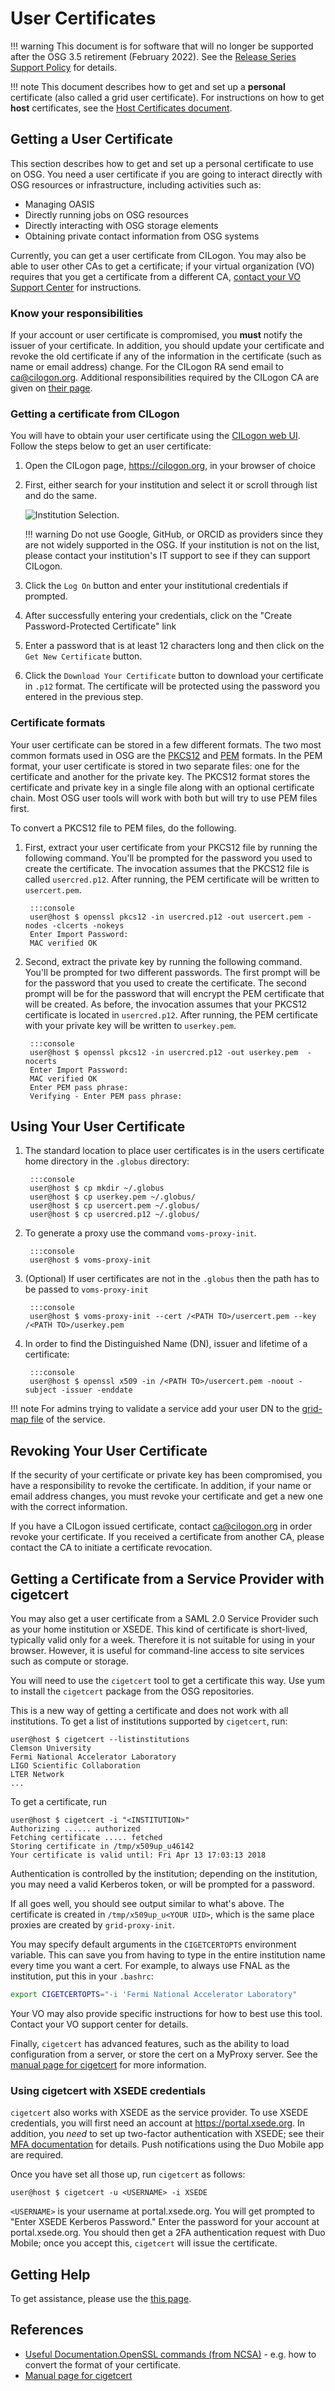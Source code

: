 User Certificates
=================

!!! warning
    This document is for software that will no longer be supported after the OSG 3.5 retirement (February 2022).
    See the [Release Series Support Policy](https://opensciencegrid.org/technology/policy/release-series/) for details.

!!! note
    This document describes how to get and set up a **personal** certificate (also called a grid user certificate).
    For instructions on how to get **host** certificates, see the [Host Certificates document](host-certs.md).

Getting a User Certificate
--------------------------

This section describes how to get and set up a personal certificate to use on OSG.
You need a user certificate if you are going to interact directly with OSG resources or infrastructure,
including activities such as:

- Managing OASIS
- Directly running jobs on OSG resources
- Directly interacting with OSG storage elements
- Obtaining private contact information from OSG systems

Currently, you can get a user certificate from CILogon.
You may also be able to user other CAs to get a certificate; if your virtual organization (VO) requires that you get a
certificate from a different CA, [contact your VO Support Center](https://github.com/opensciencegrid/topology/tree/master/virtual-organizations) for
instructions.

### Know your responsibilities

If your account or user certificate is compromised, you **must** notify the issuer of your certificate. 
In addition, you should update your certificate and revoke the old certificate if any of the information in the
certificate (such as name or email address) change.
For the CILogon RA send email to [ca@cilogon.org](mailto:ca@cilogon.org).
Additional responsibilities required by the CILogon CA are given on [their page](http://ca.cilogon.org/responsibilities).  


### Getting a certificate from CILogon

You will have to obtain your user certificate using the [CILogon web UI](https://cilogon.org/).
Follow the steps below to get an user certificate:

1. Open the CILogon page, <https://cilogon.org>, in your browser of choice
1. First, either search for your institution and select it or scroll through list and do the same.

    ![Institution Selection](..//img/cilogon_select_idp.png).

    !!! warning
        Do not use Google, GitHub, or ORCID as providers since they are not widely supported in the OSG.
        If your institution is not on the list, please contact your institution's IT support to see if they can support
        CILogon.

1. Click the `Log On` button and enter your institutional credentials if prompted.
1. After successfully entering your credentials, click on the "Create Password-Protected Certificate" link
1. Enter a password that is at least 12 characters long and then click on the `Get New Certificate` button.
1. Click the `Download Your Certificate` button to download your certificate in `.p12` format.
   The certificate will be protected using the password you entered in the previous step.


### Certificate formats

Your user certificate can be stored in a few different formats.
The two most common formats used in OSG are the [PKCS12](https://en.wikipedia.org/wiki/PKCS_12) and
[PEM](https://en.wikipedia.org/wiki/Privacy-Enhanced_Mail) formats.
In the PEM format, your user certificate is stored in two separate files: one for the certificate and another for the
private key.
The PKCS12 format stores the certificate and private key in a single file along with an optional certificate chain.
Most OSG user tools will work with both but will try to use PEM files first.   

To convert a PKCS12 file to  PEM files, do the following.  
   
1. First, extract your user certificate from your PKCS12 file by running the following command.  You'll be prompted for the password you used to create the certificate. The invocation assumes that the PKCS12 file is called `usercred.p12`.  After running, the PEM certificate will be written to `usercert.pem`. 

        :::console
        user@host $ openssl pkcs12 -in usercred.p12 -out usercert.pem -nodes -clcerts -nokeys
        Enter Import Password:
        MAC verified OK
   
1. Second, extract the private key by running the following command. You'll be prompted for two different passwords.  The first prompt will be for the password that you used to create the certificate.  The second prompt will be for the password that will encrypt the PEM certificate that will be created.  As before, the invocation assumes that your PKCS12 certificate is located in `usercred.p12`. After running, the PEM certificate with your private key will be written to `userkey.pem`.

        :::console 
        user@host $ openssl pkcs12 -in usercred.p12 -out userkey.pem  -nocerts
        Enter Import Password:
        MAC verified OK
        Enter PEM pass phrase:
        Verifying - Enter PEM pass phrase:

Using Your User Certificate
---------------------------

1. The standard location to place user certificates is in the users certificate home directory in the `.globus` directory:

        :::console
        user@host $ cp mkdir ~/.globus
        user@host $ cp userkey.pem ~/.globus/
        user@host $ cp usercert.pem ~/.globus/
        user@host $ cp usercred.p12 ~/.globus/

1. To generate a proxy use the command `voms-proxy-init`. 

        :::console
      	user@host $ voms-proxy-init

1. (Optional) If user certificates are not in the `.globus` then the path has to be passed to `voms-proxy-init`

        :::console
        user@host $ voms-proxy-init --cert /<PATH TO>/usercert.pem --key /<PATH TO>/userkey.pem

1. In order to find the Distinguished Name (DN), issuer and lifetime of a certificate:

        :::console
        user@host $ openssl x509 -in /<PATH TO>/usercert.pem -noout -subject -issuer -enddate

!!! note
    For admins trying to validate a service add your user DN to the [grid-map file](lcmaps-voms-authentication.md#mapping-users) of the service.
  

Revoking Your User Certificate
------------------------------

If the security of your certificate or private key has been compromised, you have a responsibility to revoke the certificate.
In addition, if your name or email address changes, you must revoke your certificate and get a new one with the correct
information.

If you have a CILogon issued certificate, contact [ca@cilogon.org](mailto:ca@cilogon.org) in order revoke your certificate.
If you received a certificate from another CA, please contact the CA to initiate a certificate revocation.


Getting a Certificate from a Service Provider with cigetcert
------------------------------------------------------------

You may also get a user certificate from a SAML 2.0 Service Provider such as your home institution or XSEDE.
This kind of certificate is short-lived, typically valid only for a week.
Therefore it is not suitable for using in your browser.
However, it is useful for command-line access to site services such as compute or storage.

You will need to use the `cigetcert` tool to get a certificate this way.
Use yum to install the `cigetcert` package from the OSG repositories.

This is a new way of getting a certificate and does not work with all institutions.
To get a list of institutions supported by `cigetcert`, run:
```console
user@host $ cigetcert --listinstitutions
Clemson University
Fermi National Accelerator Laboratory
LIGO Scientific Collaboration
LTER Network
...
```

To get a certificate, run
```console
user@host $ cigetcert -i "<INSTITUTION>"
Authorizing ...... authorized
Fetching certificate ..... fetched
Storing certificate in /tmp/x509up_u46142
Your certificate is valid until: Fri Apr 13 17:03:13 2018
```
Authentication is controlled by the institution;
depending on the institution, you may need a valid Kerberos token, or will be prompted for a password.

If all goes well, you should see output similar to what's above.
The certificate is created in `/tmp/x509up_u<YOUR UID>`, which is the same place proxies are created by `grid-proxy-init`.

You may specify default arguments in the `CIGETCERTOPTS` environment variable.
This can save you from having to type in the entire institution name every time you want a cert.
For example, to always use FNAL as the institution, put this in your `.bashrc`:
```bash
export CIGETCERTOPTS="-i 'Fermi National Accelerator Laboratory"
```

Your VO may also provide specific instructions for how to best use this tool.
Contact your VO support center for details.

Finally, `cigetcert` has advanced features, such as the ability to load configuration from a server, or store the cert on a MyProxy server.
See the [manual page for cigetcert](http://htmlpreview.github.io/?https://github.com/fermitools/cigetcert/blob/master/cigetcert.html) for more information.


### Using cigetcert with XSEDE credentials

`cigetcert` also works with XSEDE as the service provider.
To use XSEDE credentials, you will first need an account at <https://portal.xsede.org>.
In addition, you _need_ to set up two-factor authentication with XSEDE; see their [MFA documentation](https://portal.xsede.org/mfa) for details.
Push notifications using the Duo Mobile app are required.

Once you have set all those up, run `cigetcert` as follows:
```console
user@host $ cigetcert -u <USERNAME> -i XSEDE
```
`<USERNAME>` is your username at portal.xsede.org.
You will get prompted to "Enter XSEDE Kerberos Password."
Enter the password for your account at portal.xsede.org.
You should then get a 2FA authentication request with Duo Mobile; once you accept this, `cigetcert` will issue the certificate.

Getting Help
------------

To get assistance, please use the [this page](../common/help.md).


References
----------

-   [Useful Documentation.OpenSSL commands (from NCSA)](http://security.ncsa.illinois.edu/research/grid-howtos/usefulopenssl.html) - e.g. how to convert the format of your certificate.
-   [Manual page for cigetcert](http://htmlpreview.github.io/?https://github.com/fermitools/cigetcert/blob/master/cigetcert.html)
